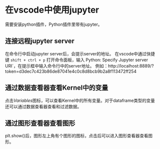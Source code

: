 # 在vscode中使用jupyter
需要安装python插件，Python插件里带有jupyter。

## 连接远程jupyter server
在命令行中启动jupyter server后，会提示server的地址。
在vscode中通过快捷键 `shift + ctrl + p` 打开命令面板，输入 Python: Specify Jupyter server URI`，在提示框中输入命令行中的server地址。
例如：http://localhost:8889/?token=d3dec7c423b86de87041e4c0c8d8bcb9b2a8f113472ff254

## 通过数据查看器查看Kernel中的变量
点击*Variables*图标，可以查看Kernel中的所有变量。对于dataframe类型的变量还可以通过数据查看器查看和过滤数据。

## 通过图形查看器查看图形
plt.show()后，图形左上角有个图形的图标，点击后可以进入图形查看器查看图形。